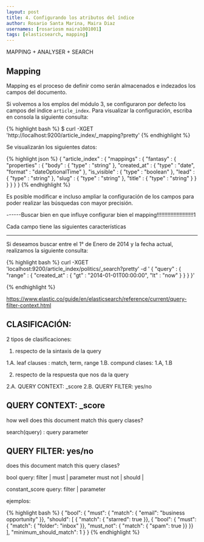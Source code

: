 ```yaml
---
layout: post
title: 4. Configurando los atributos del índice
author: Rosario Santa Marina, Maira Diaz
usernames: [rosariosm maira1001001]
tags: [elasticsearch, mapping]
---
```



MAPPING + ANALYSER + SEARCH


## Mapping
Mapping es el proceso de definir como serán almacenados e indezados los campos del documento.

Si volvemos a los emplos del módulo 3, se configuraron por defecto los campos del índice `article_index`. Para visualizar la configuración, escriba en consola la siguiente consulta:

{% highlight bash %}
$ curl -XGET 'http://localhost:9200/article_index/_mapping?pretty'
{% endhighlight %}

Se visualizarán los siguientes datos:

{% highlight json %}
{
  "article_index" : {
    "mappings" : {
      "fantasy" : {
        "properties" : {
          "body" : {
            "type" : "string"
          },
          "created_at" : {
            "type" : "date",
            "format" : "dateOptionalTime"
          },
          "is_visible" : {
            "type" : "boolean"
          },
          "lead" : {
            "type" : "string"
          },
          "slug" : {
            "type" : "string"
          },
          "title" : {
            "type" : "string"
          }
        }
      }
    }
  }
}
{% endhighlight %}
 
Es posible modificar e incluso ampliar la configuración de los campos para poder realizar las búsquedas con mayor precisión.

------Buscar bien en que influye configurar bien el mapping!!!!!!!!!!!!!!!!!!!!!!!!1

Cada campo tiene las siguientes características


-----------------------------------------------------------------


Si deseamos buscar entre el 1° de Enero de 2014 y la fecha actual, realizamos la siguiente consulta:


{% highlight bash %}
curl -XGET 'localhost:9200/article_index/politics/_search?pretty' -d '
{
  "query" : {
    "range" : {
      "created_at" : {
        "gt" : "2014-01-01T00:00:00",
        "lt" : "now"
      }
    }
  }
}'

{% endhighlight %}

https://www.elastic.co/guide/en/elasticsearch/reference/current/query-filter-context.html


CLASIFICACIÓN:
------------------------------------------------------

2 tipos de clasificaciones: 

1. respecto de la sintaxis de la query

1.A. leaf clauses : match, term, range
1.B.  compund clases: 1.A, 1.B

2. respecto de la respuesta que nos da la query

2.A. QUERY CONTEXT: _score
2.B. QUERY FILTER: yes/no



QUERY CONTEXT: _score
--------------------------------------------------------
how well does this document match this query clases?

search(query) : query parameter




QUERY FILTER: yes/no
------------------------------------------------------
does this document match this query clases?

bool query:             filter    |
                        must      | parameter
                        must not  |
                        should    |

constant_score query:   filter    | parameter



ejemplos:

{% highlight bash %}
{
    "bool": {
        "must": { "match":   { "email": "business opportunity" }},
        "should": [
            { "match":       { "starred": true }},
            { "bool": {
                "must":      { "match": { "folder": "inbox" }},
                "must_not":  { "match": { "spam": true }}
            }}
        ],
        "minimum_should_match": 1
    }
}
{% endhighlight %}
